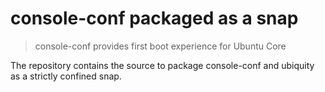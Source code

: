 # console-conf packaged as a snap

> console-conf provides first boot experience for Ubuntu Core

The repository contains the source to package console-conf and ubiquity
as a strictly confined snap.
